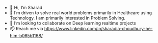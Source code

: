 - 👋 Hi, I’m Sharad
- 👀 I’m driven to solve real world problems primarily in Healthcare using Technology. I am primarily interested in Problem Solving.
- 💞️ I’m looking to collaborate on Deep learning realtime projects
- 📫 Reach me via https://www.linkedin.com/in/sharadia-choudhury-he-him-b065b1168/

<!---
sharadia/sharadia is a ✨ special ✨ repository because its `README.md` (this file) appears on your GitHub profile.
You can click the Preview link to take a look at your changes.
--->
